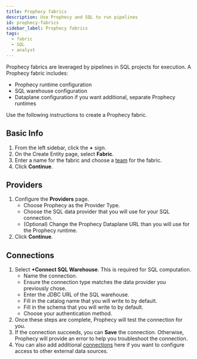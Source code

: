 ```yaml
---
title: Prophecy fabrics
description: Use Prophecy and SQL to run pipelines
id: prophecy-fabrics
sidebar_label: Prophecy fabrics
tags:
  - fabric
  - SQL
  - analyst
---
```


Prophecy fabrics are leveraged by pipelines in SQL projects for execution. A Prophecy fabric includes:

- Prophecy runtime configuration
- SQL warehouse configuration
- Dataplane configuration if you want additional, separate Prophecy runtimes

Use the following instructions to create a Prophecy fabric.

## Basic Info

1. From the left sidebar, click the **+** sign.
1. On the Create Entity page, select **Fabric**.
1. Enter a name for the fabric and choose a [team](/getting-started/concepts/Fabric#share-fabrics) for the fabric.
1. Click **Continue**.

## Providers

1. Configure the **Providers** page.
   - Choose Prophecy as the Provider Type.
   - Choose the SQL data provider that you will use for your SQL connection.
   - (Optional) Change the Prophecy Dataplane URL than you will use for the Prophecy runtime.
1. Click **Continue**.

## Connections

1. Select **+Connect SQL Warehouse**. This is required for SQL computation.
   - Name the connection.
   - Ensure the connection type matches the data provider you previously chose.
   - Enter the JDBC URL of the SQL warehouse.
   - Fill in the catalog name that you will write to by default.
   - Fill in the schema that you will write to by default.
   - Choose your authentication method.
1. Once these steps are complete, Prophecy will test the connection for you.
1. If the connection succeeds, you can **Save** the connection. Otherwise, Prophecy will provide an error to help you troubleshoot the connection.
1. You can also add additional [connections](/administration/connections-and-secrets/metadata-connections) here if you want to configure access to other external data sources.

